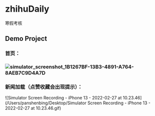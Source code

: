 # zhihuDaily
寒假考核

## Demo Project

### 首页：

### ![simulator_screenshot_1B1267BF-13B3-4891-A764-8AEB7C9D4A7D](/Users/panshenbing/Documents/图片/simulator_screenshot_1B1267BF-13B3-4891-A764-8AEB7C9D4A7D.png)

### 新闻加载（点赞收藏会出现提示）：

![Simulator Screen Recording - iPhone 13 - 2022-02-27 at 10.23.46](/Users/panshenbing/Desktop/Simulator Screen Recording - iPhone 13 - 2022-02-27 at 10.23.46.gif)
